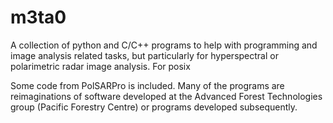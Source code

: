 # m3ta0
A collection of python and C/C++ programs to help with programming and image analysis related tasks, but particularly for hyperspectral or polarimetric radar image analysis. For posix

Some code from PolSARPro is included. Many of the programs are reimaginations of software developed at the Advanced Forest Technologies group (Pacific Forestry Centre) or programs developed subsequently.
